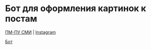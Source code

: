 # Бот для оформления картинок к постам
[ПМ-ПУ СМИ](https://vk.com/pmpu_news) | [Instagram](https://www.instagram.com/amcp_spbu/)

[Бот](https://vk.com/im?sel=-174836626)